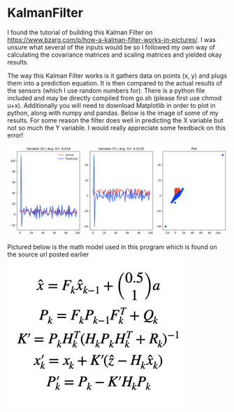 # KalmanFilter

I found the tutorial of building this Kalman Filter on https://www.bzarg.com/p/how-a-kalman-filter-works-in-pictures/. I was unsure what several of the inputs would be so I followed my own way of calculating the covariance matrices and scaling matrices and yielded okay results.<br/>

The way this Kalman Filter works is it gathers data on points (x, y) and plugs them into a prediction equation. It is then compared to the actual results of the sensors (which I use random numbers for). There is a python file included and may be directly compiled from go.sh (please first use chmod u+x). Additionally you will need to download Matplotlib in order to plot in python, along with numpy and pandas. Below is the image of some of my results. For some reason the filter does well in predicting the X variable but not so much the Y variable. I would really appreciate some feedback on this error!

![alt](https://github.com/marscolony2040/KalmanFilter/blob/main/img/BB.png)<br/>

Pictured below is the math model used in this program which is found on the source url posted earlier
![alt](https://github.com/marscolony2040/KalmanFilter/blob/main/img/C.png)
